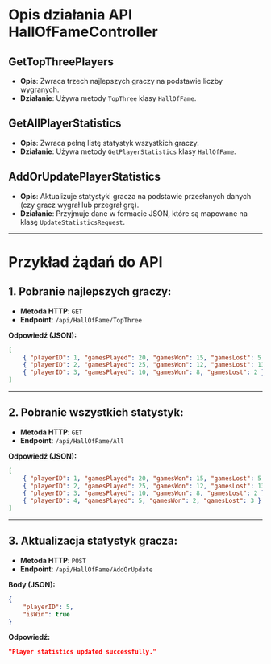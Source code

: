 # Opis działania API HallOfFameController

## GetTopThreePlayers

- **Opis**: Zwraca trzech najlepszych graczy na podstawie liczby wygranych.
- **Działanie**: Używa metody `TopThree` klasy `HallOfFame`.

## GetAllPlayerStatistics

- **Opis**: Zwraca pełną listę statystyk wszystkich graczy.
- **Działanie**: Używa metody `GetPlayerStatistics` klasy `HallOfFame`.

## AddOrUpdatePlayerStatistics

- **Opis**: Aktualizuje statystyki gracza na podstawie przesłanych danych (czy gracz wygrał lub przegrał grę).
- **Działanie**: Przyjmuje dane w formacie JSON, które są mapowane na klasę `UpdateStatisticsRequest`.

---

# Przykład żądań do API

## 1. Pobranie najlepszych graczy:

- **Metoda HTTP**: `GET`
- **Endpoint**: `/api/HallOfFame/TopThree`

**Odpowiedź (JSON):**

```json
[
    { "playerID": 1, "gamesPlayed": 20, "gamesWon": 15, "gamesLost": 5 },
    { "playerID": 2, "gamesPlayed": 25, "gamesWon": 12, "gamesLost": 13 },
    { "playerID": 3, "gamesPlayed": 10, "gamesWon": 8, "gamesLost": 2 }
]
```

---

## 2. Pobranie wszystkich statystyk:

- **Metoda HTTP**: `GET`
- **Endpoint**: `/api/HallOfFame/All`

**Odpowiedź (JSON):**

```json
[
    { "playerID": 1, "gamesPlayed": 20, "gamesWon": 15, "gamesLost": 5 },
    { "playerID": 2, "gamesPlayed": 25, "gamesWon": 12, "gamesLost": 13 },
    { "playerID": 3, "gamesPlayed": 10, "gamesWon": 8, "gamesLost": 2 },
    { "playerID": 4, "gamesPlayed": 5, "gamesWon": 2, "gamesLost": 3 }
]
```

---

## 3. Aktualizacja statystyk gracza:

- **Metoda HTTP**: `POST`
- **Endpoint**: `/api/HallOfFame/AddOrUpdate`

**Body (JSON):**

```json
{
    "playerID": 5,
    "isWin": true
}
```

**Odpowiedź:**

```json
"Player statistics updated successfully."
